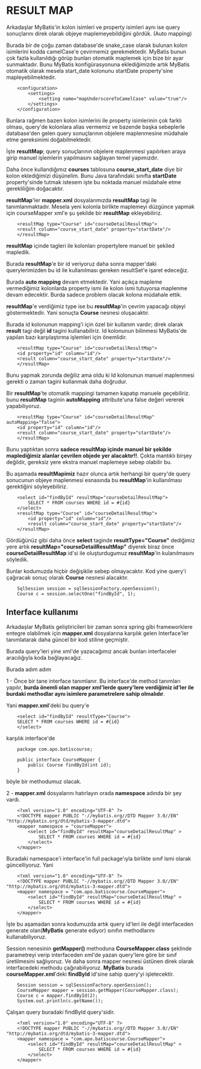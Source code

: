 # RESULT MAP

Arkadaşlar MyBatis'in kolon isimleri ve property isimleri aynı ise query sonuçlarını direk olarak objeye maplemeyebildiğini gördük. (Auto mapping)

Burada bir de çoğu zaman database'de snake_case olarak bulunan kolon isimlerini kodda camelCase'e çevirmemiz gerekmektedir. MyBatis bunun çok fazla kullanıldığı görüp bunları otomatik maplemek için bize bir ayar sunmaktadır. Bunu MyBatis konfigürasyonuna eklediğimizde artık MyBatis otomatik olarak mesela start_date kolonunu startDate property'sine mapleyebilmektedir.

```
    <configuration>
    	<settings>
            <setting name="mapUnderscoreToCamelCase" value="true"/>
        </settings>
    </configuration>
```

Bunlara rağmen bazen kolon isimlerini ile property isimlerinin çok farklı olması, query'de kolonlara alias vermemiz ve bazende başka sebeplerle database'den gelen query sonuçlarının objelere maplenmesine müdahale etme gereksinimi doğabilmektedir.

İşte **resultMap**; query sonuçlarının objelere maplenmesi yapılırken araya girip manuel işlemlerin yapılmasını sağlayan temel yapımızdır.

Daha önce kullandığımız **courses** tablosuna **course_start_date** diye bir kolon eklediğimizi düşünelim. Bunu Java tarafındaki sınıfta **startDate** property'sinde tutmak istesem işte bu noktada manuel müdahale etme gerekliliğim doğacaktır.

**resultMap**'ler **mapper.xml** dosyalarımızda **resultMap** tagi ile tanımlanmaktadır. Mesela yeni kolonla birlikte maplemeyi düzgünce yapmak için courseMapper xml'e şu şekilde bir **resultMap** ekleyebiliriz.
```
    <resultMap type="Course" id="courseDetailResultMap">
	<result column="course_start_date" property="startDate"/>
    </resultMap>
```	

**resultMap** içinde **<result>** tagleri ile kolonları propertylere manuel bir şekiled mapledik.

Burada **resultMap**'e bir id veriyoruz daha sonra mapper'daki querylerimizden bu id ile kullanılması gereken resultSet'e işaret edeceğiz. 

Burada **auto mapping** devam etmektedir. Yani açıkça mapleme vermediğimiz kolonlarda property ismi ile kolon ismi tutuyorsa maplenme devam edecektir. Burda sadece problem olacak kolona müdahale ettik.

**resultMap**'e verdiğimiz type ise bu **resultMap**'in çevrim yapacağı objeyi göstermektedir. Yani sonuçta **Course** nesnesi oluşacaktır.

Burada id kolonunun mapping'i için özel bir kullanım vardır; direk olarak **result** tagi değil **id** tagini kullanabiliriz. Id kolonunun bilinmesi MyBatis'de yapılan bazı karşılaştırma işlemleri için önemlidir.

```
    <resultMap type="Course" id="courseDetailResultMap">
	<id property="id" column="id"/>
	<result column="course_start_date" property="startDate"/>
    </resultMap>
```	
Bunu yapmak zorunda değiliz ama oldu ki Id kolonunun manuel maplenmesi gerekti o zaman **<id>** tagini kullanmak daha doğrudur.

Bir **resultMap**'te otomatik mappingi tamamen kapatıp manuele geçebiliriz. bunu **resultMap** taginin **autoMapping** attribute'una false değeri vererek yapabiliyoruz.
```
    <resultMap type="Course" id="courseDetailResultMap" autoMapping="false">
	<id property="id" column="id"/>
	<result column="course_start_date" property="startDate"/>
    </resultMap>
```	

Bunu yaptıktan sonra **sadece resultMap içinde manuel bir şekilde maplediğimiz alanlar çevrilen objede yer alacaktır!!**. Çokta mantıklı birşey değildir, gereksiz yere ekstra manuel maplemeye sebep olabilir bu.

Bu aşamada **resultMapimiz** hazır olunca artık herhangi bir query'de query sonucunun objeye maplenmesi esnasında bu **resultMap**'in kullanılması gerektiğini söyleyebiliriz.

```
    <select id="findById" resultMap="courseDetailResultMap">
		SELECT * FROM courses WHERE id = #{id}
	</select>
	<resultMap type="Course" id="courseDetailResultMap">
		<id property="id" column="id"/>
		<result column="course_start_date" property="startDate"/>
	</resultMap>
```	


Gördüğünüz gibi daha önce **select** taginde **resultType="Course"** dediğimiz yere artık **resultMap="courseDetailResultMap"** diyerek biraz önce **courseDetailResultMap** id'si ile oluşturdugumuz **resultMap**'in kulanılmasını söyledik.

Bunlar kodumuzda hiçbir değişiklie sebep olmayacaktır. Kod yine query'i çağıracak sonuç olarak **Course** nesnesi alacaktır. 

```
    SqlSession session = sqlSessionFactory.openSession();
    Course c = session.selectOne("findById", 1);
```	

## Interface kullanımı

Arkadaşlar MyBatis geliştiricileri bir zaman sonra spring gibi frameworklere entegre olabilmek için **mapper.xml** dosyalarına karşılık gelen Interface'ler tanımlatarak daha güncel bir kod stiline geçmiştir.

Burada query'leri yine xml'de yazacağımız ancak bunları interfaceler aracılığıyla koda bağlayacağız.

Burada adım adım

1 - Önce bir tane interface tanımlanır. Bu interface'de method tanımları yapılır, **burda önemli olan mapper xml'lerde query'lere verdiğimiz id'ler ile burdaki methodlar aynı isimlere parametrelere sahip olmalıdır**.

Yani **mapper.xml**'deki bu query'e

```
    <select id="findById" resultType="Course">
	SELECT * FROM courses WHERE id = #{id}
    </select>
```	

karşılık interface'de

```
    package com.apo.batiscourse;
    
    public interface CourseMapper {
    	public Course findById(int id);
    }
```
böyle bir methodumuz olacak.

2 - **mapper.xml** dosyalarını hatırlayın orada **namespace** adında bir şey vardı.

```
    <?xml version="1.0" encoding="UTF-8" ?>
    <!DOCTYPE mapper PUBLIC "-//mybatis.org//DTD Mapper 3.0//EN" "http://mybatis.org/dtd/mybatis-3-mapper.dtd">
    <mapper namespace = "courseMapper">
    	<select id="findById" resultMap="courseDetailResultMap" >
    		SELECT * FROM courses WHERE id = #{id}
    	</select>
    </mapper>	
```	
Buradaki namespace'i interface'in full package'ıyla birlikte sınıf ismi olarak güncelliyoruz. Yani
```
    <?xml version="1.0" encoding="UTF-8" ?>
    <!DOCTYPE mapper PUBLIC "-//mybatis.org//DTD Mapper 3.0//EN" "http://mybatis.org/dtd/mybatis-3-mapper.dtd">
    <mapper namespace = "com.apo.batiscourse.CourseMapper">
    	<select id="findById" resultMap="courseDetailResultMap" >
    		SELECT * FROM courses WHERE id = #{id}
    	</select>
    </mapper>	
```

İşte bu aşamadan sonra kodumuzda artık query id'leri ile değil interfaceden generate olan(**MyBatis** generate ediyor) sınıfın methodlarını kullanabiliyoruz.

Session nenesinin **getMapper()** methoduna **CourseMapper.class** şeklinde parametreyi verip interfaceden xml'de yazan query'lere göre bir sınıf üretilmesini sağlıyoruz. Ve daha sonra mapper nesnesi üstünen direk olarak interfacedeki methodu çağırabiliyoruz. **MyBatis** burada **courseMapper.xml**'deki **findById** id'sine sahip query'yi işletecektir.

```
    Session session = sqlSessionFactory.openSession();
    CourseMapper mapper = session.getMapper(CourseMapper.class);
    Course c = mapper.findById(2);
    System.out.println(c.getName());
```	

Çalışan query buradaki findById query'sidir.

```
    <?xml version="1.0" encoding="UTF-8" ?>
    <!DOCTYPE mapper PUBLIC "-//mybatis.org//DTD Mapper 3.0//EN" "http://mybatis.org/dtd/mybatis-3-mapper.dtd">
    <mapper namespace = "com.apo.batiscourse.CourseMapper">
    	<select id="findById" resultMap="courseDetailResultMap" >
    		SELECT * FROM courses WHERE id = #{id}
    	</select>
    </mapper>	
```





